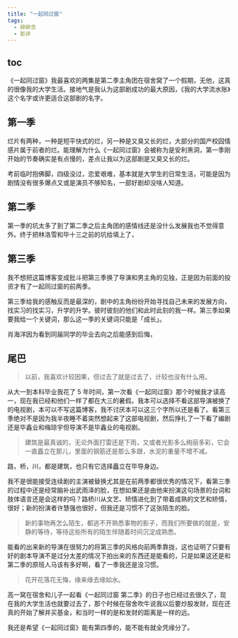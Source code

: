 ```yaml
---
title: "一起同过窗"
tags:
  - 碎碎念
  - 影评
---
```


## toc

《一起同过窗》我最喜欢的两集是第二季主角团在宿舍窝了一个假期，无他，这真的很像我的大学生活。接地气是我认为这部剧成功的最大原因，《我的大学流水账》这个名字或许更适合这部剧的名字。

## 第一季

烂片有两种，一种是短平快式的烂，另一种是又臭又长的烂，大部分的国产校园情感片属于前者的烂。能理解为什么《一起同过窗》会被称为是安利黑洞，第一季刚开始的节奏确实是有点慢的，差点让我以为这部剧是又臭又长的烂。

考前临时抱佛脚，四级没过，恋爱艰难，基本就是大学生的日常生活，可能是因为剧情没有很多爆点又或是演员不够知名，一部好剧却没啥人知道。

## 第二季

第一季的坑太多了到了第二季之后主角团的感情线还是没什么发展我也不觉得意外。终于把林洛雪和毕十三之前的坑给填上了，

## 第三季

我不想把这篇博客变成批斗把第三季换了导演和男主角的见独，正是因为前面的投资才有了一起同过窗的前两季。

第三季给我的感触反而是最深的，剧中的主角纷纷开始寻找自己未来的发展方向，找实习的找实习，升学的升学。彼时彼刻的他们和此时此刻的我一样。第三季如果要我给一个关键词，那么这一季的关键词只能是「成长」。

肖海洋因为看到同届同学的毕业去向之后能感到后悔，


## 尾巴

> 以前，我喜欢计较因果，但过去了就是过去了，计较也没有什么用。

从大一到本科毕业我花了 5 年时间，第一次看《一起同过窗》那个时候我才读高一，现在我已经和他们一样了都在大三的暑假。我本可以选择不看这部导演被换了的电视剧，本可以不写这篇博客，我不讨厌本可以这三个字所以还是看了。看第三季绝对不是因为我半夜睡不着突然想起来了这部电视剧，然后挣扎了一下看了编剧还是毕鑫业和梅琼宇但导演不是毕鑫业的电视剧。


> 建筑是最真诚的，无论外面打雷还是下雨，又或者光影多么绚丽多彩，它会一直矗立在那儿，里面的钢筋还是那么多跟，水泥的重量不增不减。

路，桥，川，都是建筑，也只有它选择矗立在毕导身边。

我不是很能接受连续剧的主演被替换尤其是在前两季都很优秀的情况下，看第三季的过程中还是经常脑补出武雨泽的脸，在想如果还是由他来扮演这句场景的台词和肢体语言还是会这样的吗？路桥川从文艺、矫情进化到了带着成熟的文艺和矫情，很好；新的扮演者许慧强也很好，但我还是习惯不了这张陌生的脸。

> 新的事物再怎么陌生，都逃不开熟悉事物的影子，而我们所要做的就是，安静的等待，等待这些所有的陌生伴随着时间沉淀成熟悉。

能看的出来新的导演在很努力的将第三季的风格向前两季靠拢，这也证明了只要有好的剧本导演不是过分太差的情况下拍出来的东西还是能看的，只是如果这还是和第二季的原班人马该有多好啊，看了一季我还是没习惯。

> 花开花落花无悔，缘来缘去缘如水。

高一窝在宿舍和儿子一起看《一起同过窗 第二季》的日子也已经过去很久了，现在我的大学生活也就要过去了，那个时候在宿舍吹牛说我以后要炒股发财，现在还真的开始了解并买基金，和当时一样的是和发财的距离是一样的远。

我还是希望《一起同过窗》能有第四季的，能不能有就全凭缘分了。